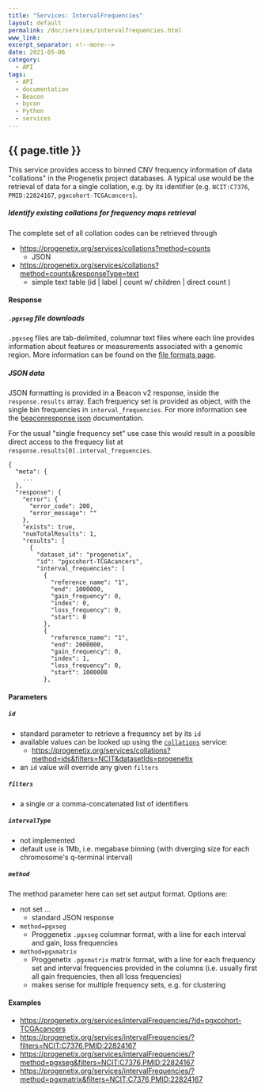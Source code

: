 ```yaml
---
title: "Services: IntervalFrequencies"
layout: default
permalink: /doc/services/intervalfrequencies.html
www_link:
excerpt_separator: <!--more-->
date: 2021-05-06
category:
  - API
tags:
  - API
  - documentation
  - Beacon
  - bycon
  - Python
  - services
---
```


## {{ page.title }}

This service provides access to binned CNV frequency information of data
"collations" in the Progenetix project databases. A typical use would be the
retrieval of data for a single collation, e.g. by its identifier (e.g.
`NCIT:C7376`, `PMID:22824167`, `pgxcohort-TCGAcancers`).

<!--more-->

##### Identify existing collations for frequency maps retrieval

The complete set of all collation codes can be retrieved through

* <https://progenetix.org/services/collations?method=counts>
  - JSON
* <https://progenetix.org/services/collations?method=counts&responseType=text>
  - simple text table (id | label | count w/ children | direct count )

#### Response

##### `.pgxseg` file downloads

`.pgxseg` files are tab-delimited, columnar text files where each line provides
information about features or measurements associated with a genomic region.
More information can be found on the [file formats page](/doc/fileformats.html).

##### JSON data

JSON formatting is provided in a Beacon v2 response, inside the `response.results`
array. Each frequency set is provided as object, with the single bin frequencies
in `interval_frequencies`. For more information see the [beaconresponse json](/doc/beaconresponse-json.html) documentation.

For the usual "single frequency set" use case this would result in a possible
direct access to the frequecy list at `response.results[0].interval_frequencies`.

```
{
  "meta": {
    ...
  },
  "response": {
    "error": {
      "error_code": 200,
      "error_message": ""
    },
    "exists": true,
    "numTotalResults": 1,
    "results": [
      {
        "dataset_id": "progenetix",
        "id": "pgxcohort-TCGAcancers",
        "interval_frequencies": [
          {
            "reference_name": "1",
            "end": 1000000,
            "gain_frequency": 0,
            "index": 0,
            "loss_frequency": 0,
            "start": 0
          },
          {
            "reference_name": "1",
            "end": 2000000,
            "gain_frequency": 0,
            "index": 1,
            "loss_frequency": 0,
            "start": 1000000
          },
```

#### Parameters

##### `id`

* standard parameter to retrieve a frequency set by its `id`
* available values can be looked up using the [`collations`](collations.md)
service:
  - <https://progenetix.org/services/collations?method=ids&filters=NCIT&datasetIds=progenetix>
* an `id` value will override any given `filters`

##### `filters`

* a single or a comma-concatenated list of identifiers

##### `intervalType`

* not implemented
* default use is 1Mb, i.e. megabase binning (with diverging size for each
chromosome's q-terminal interval)

##### `method`

The method parameter here can set set autput format. Options are:

* not set ...
  - standard JSON response
* `method=pgxseg`
  - Proggenetix `.pgxseg` columnar format, with a line for each interval and gain, loss frequencies
* `method=pgxmatrix`
  - Proggenetix `.pgxmatrix` matrix format, with a line for each frequency set and interval frequencies provided in the columns (i.e. usually first all gain frequencies, then all loss frequencies)
  - makes sense for multiple frequency sets, e.g. for clustering

#### Examples

* <https://progenetix.org/services/intervalFrequencies/?id=pgxcohort-TCGAcancers>
* <https://progenetix.org/services/intervalFrequencies/?filters=NCIT:C7376,PMID:22824167>
* <https://progenetix.org/services/intervalFrequencies/?method=pgxseg&filters=NCIT:C7376,PMID:22824167>
* <https://progenetix.org/services/intervalFrequencies/?method=pgxmatrix&filters=NCIT:C7376,PMID:22824167>

